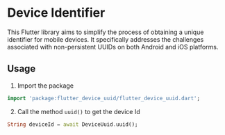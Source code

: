 # Device Identifier

This Flutter library aims to simplify the process of obtaining a unique identifier for mobile devices. It specifically addresses the challenges associated with non-persistent UUIDs on both Android and iOS platforms.
## Usage

1. Import the package
```dart
import 'package:flutter_device_uuid/flutter_device_uuid.dart';
```

2. Call the method `uuid()` to get the device Id
```dart
String deviceId = await DeviceUuid.uuid();
```
